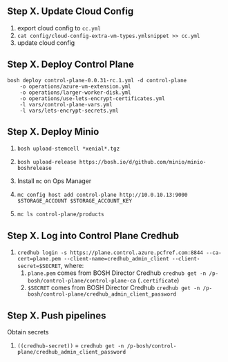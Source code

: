 ## Step X. Update Cloud Config

1. export cloud config to `cc.yml`
1. `cat config/cloud-config-extra-vm-types.ymlsnippet >> cc.yml`
1. update cloud config

## Step X. Deploy Control Plane

```
bosh deploy control-plane-0.0.31-rc.1.yml -d control-plane
    -o operations/azure-vm-extension.yml
    -o operations/larger-worker-disk.yml
    -o operations/use-lets-encrypt-certificates.yml
    -l vars/control-plane-vars.yml
    -l vars/lets-encrypt-secrets.yml
```

## Step X. Deploy Minio

1. `bosh upload-stemcell *xenial*.tgz`
1. `bosh upload-release https://bosh.io/d/github.com/minio/minio-boshrelease`

1. Install `mc` on Ops Manager
1. `mc config host add control-plane http://10.0.10.13:9000 $STORAGE_ACCOUNT $STORAGE_ACCOUNT_KEY`
1. `mc ls control-plane/products`

## Step X. Log into Control Plane Credhub

1. `credhub login -s https://plane.control.azure.pcfref.com:8844 --ca-cert=plane.pem --client-name=credhub_admin_client --client-secret=$SECRET`, where:
    1. `plane.pem` comes from BOSH Director Credhub `credhub get -n /p-bosh/control-plane/control-plane-ca` (`.certificate`)
    1. `$SECRET` comes from BOSH Director Credhub `credhub get -n /p-bosh/control-plane/credhub_admin_client_password`

## Step X. Push pipelines

Obtain secrets
1. `((credhub-secret))` = `credhub get -n /p-bosh/control-plane/credhub_admin_client_password`
